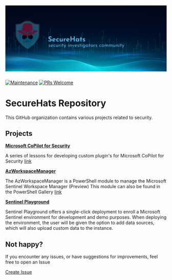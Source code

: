 ![logo](../media/sh-banner.png)
=========
[![Maintenance](https://img.shields.io/maintenance/yes/2024.svg?style=flat-square)]()
[![PRs Welcome](https://img.shields.io/badge/PRs-welcome-brightgreen.svg?style=flat-square)](http://makeapullrequest.com)</br>

# SecureHats Repository

This GitHub organization contains various projects related to security.

## Projects
[**Microsoft CoPilot for Security**](https://github.com/securehats/security-copilot)

A series of lessons for developing custom plugin's for Microsoft CoPilot for Security
[link](https://github.com/securehats/security-copilot)


[**AzWorkspaceManager**](https://github.com/securehats/AzWorkspaceManager)

The AzWorkspaceManager is a PowerShell module to manage the Microsoft Sentinel Workspace Manager (Preview)
This module can also be found in the PowerShell Gallery [link](https://www.powershellgallery.com/packages/AzWorkspaceManager)

[**Sentinel Playground**](https://github.com/SecureHats/Sentinel-playground)

Sentinel Playground offers a single-click deployment to enroll a Microsoft Sentinel environment for development and demo purposes.
When deploying the environment, the user will be given the option to add data sources, which will also upload custom data to the instance.

<!-- This SecureHats repository is used to organize project information and artifacts. 

> Note field

- [ ] unchecked
- [x] checked

```Pwsh
Code example
```

## Heading 2

### Heading 3

#### Heading 4

_italic_

**bold**

inline `code-example` 

 -->

## Not happy?

If you encounter any issues, or have suggestions for improvements, feel free to open an Issue

[Create Issue](../../issues/new/choose)
